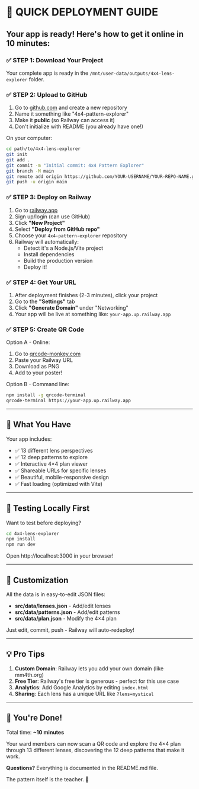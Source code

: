 # 🚀 QUICK DEPLOYMENT GUIDE

## Your app is ready! Here's how to get it online in 10 minutes:

### ✅ STEP 1: Download Your Project

Your complete app is ready in the `/mnt/user-data/outputs/4x4-lens-explorer` folder.

### ✅ STEP 2: Upload to GitHub

1. Go to [github.com](https://github.com) and create a new repository
2. Name it something like "4x4-pattern-explorer"
3. Make it **public** (so Railway can access it)
4. Don't initialize with README (you already have one!)

On your computer:
```bash
cd path/to/4x4-lens-explorer
git init
git add .
git commit -m "Initial commit: 4x4 Pattern Explorer"
git branch -M main
git remote add origin https://github.com/YOUR-USERNAME/YOUR-REPO-NAME.git
git push -u origin main
```

### ✅ STEP 3: Deploy on Railway

1. Go to [railway.app](https://railway.app)
2. Sign up/login (can use GitHub)
3. Click **"New Project"**
4. Select **"Deploy from GitHub repo"**
5. Choose your `4x4-pattern-explorer` repository
6. Railway will automatically:
   - Detect it's a Node.js/Vite project
   - Install dependencies
   - Build the production version
   - Deploy it!

### ✅ STEP 4: Get Your URL

1. After deployment finishes (2-3 minutes), click your project
2. Go to the **"Settings"** tab
3. Click **"Generate Domain"** under "Networking"
4. Your app will be live at something like: `your-app.up.railway.app`

### ✅ STEP 5: Create QR Code

Option A - Online:
1. Go to [qrcode-monkey.com](https://www.qrcode-monkey.com/)
2. Paste your Railway URL
3. Download as PNG
4. Add to your poster!

Option B - Command line:
```bash
npm install -g qrcode-terminal
qrcode-terminal https://your-app.up.railway.app
```

---

## 📱 What You Have

Your app includes:
- ✅ 13 different lens perspectives
- ✅ 12 deep patterns to explore
- ✅ Interactive 4×4 plan viewer
- ✅ Shareable URLs for specific lenses
- ✅ Beautiful, mobile-responsive design
- ✅ Fast loading (optimized with Vite)

---

## 🎯 Testing Locally First

Want to test before deploying?

```bash
cd 4x4-lens-explorer
npm install
npm run dev
```

Open http://localhost:3000 in your browser!

---

## 🔧 Customization

All the data is in easy-to-edit JSON files:

- **src/data/lenses.json** - Add/edit lenses
- **src/data/patterns.json** - Add/edit patterns
- **src/data/plan.json** - Modify the 4×4 plan

Just edit, commit, push - Railway will auto-redeploy!

---

## 💡 Pro Tips

1. **Custom Domain**: Railway lets you add your own domain (like mm4th.org)
2. **Free Tier**: Railway's free tier is generous - perfect for this use case
3. **Analytics**: Add Google Analytics by editing `index.html`
4. **Sharing**: Each lens has a unique URL like `?lens=mystical`

---

## 🎉 You're Done!

Total time: **~10 minutes**

Your ward members can now scan a QR code and explore the 4×4 plan through 13 different lenses, discovering the 12 deep patterns that make it work.

**Questions?** Everything is documented in the README.md file.

The pattern itself is the teacher. 🙏
